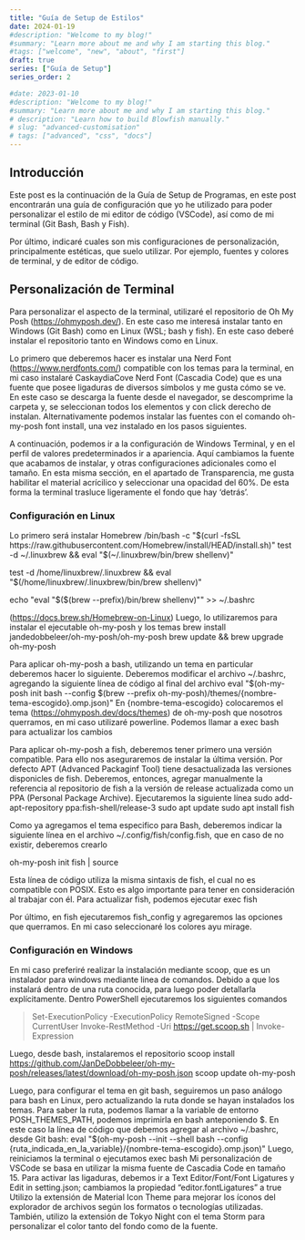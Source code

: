 ```yaml
---
title: "Guía de Setup de Estilos"
date: 2024-01-19
#description: "Welcome to my blog!"
#summary: "Learn more about me and why I am starting this blog."
#tags: ["welcome", "new", "about", "first"]
draft: true
series: ["Guía de Setup"]
series_order: 2

#date: 2023-01-10
#description: "Welcome to my blog!"
#summary: "Learn more about me and why I am starting this blog."
# description: "Learn how to build Blowfish manually."
# slug: "advanced-customisation"
# tags: ["advanced", "css", "docs"]
---
```


## Introducción

Este post es la continuación de la Guía de Setup de Programas, en este post encontrarán una guía de configuración que yo he utilizado para poder personalizar el estilo de mi editor de código (VSCode), así como de mi terminal (Git Bash, Bash y Fish).



Por último, indicaré cuales son mis configuraciones de personalización, principalmente estéticas, que suelo utilizar. Por ejemplo, fuentes y colores de terminal, y de editor de código.


## Personalización de Terminal
Para personalizar el aspecto de la terminal, utilizaré el repositorio de Oh My Posh (https://ohmyposh.dev/). En este caso me interesá instalar tanto en Windows (Git Bash) como en Linux (WSL; bash y fish). En este caso deberé instalar el repositorio tanto en Windows como en Linux.

Lo primero que deberemos hacer es instalar una Nerd Font (https://www.nerdfonts.com/) compatible con los temas para la terminal, en mi caso instalaré CaskaydiaCove Nerd Font (Cascadia Code)  que es una fuente que posee ligaduras de diversos símbolos y me gusta cómo se ve. En este caso se descarga la fuente desde el navegador, se descomprime la carpeta y, se seleccionan todos los elementos y con click derecho de instalan. Alternativamente podemos instalar las fuentes con el comando oh-my-posh font install, una vez instalado en los pasos siguientes.

A continuación, podemos ir a la configuración de Windows Terminal, y en el perfil de valores predeterminados ir a apariencia. Aquí cambiamos la fuente que acabamos de instalar, y otras configuraciones adicionales como el tamaño. En esta misma sección, en el apartado de Transparencia, me gusta habilitar el material acrícilico y seleccionar una opacidad del 60%. De esta forma la terminal trasluce ligeramente el fondo que hay ‘detrás’.

### Configuración en Linux
Lo primero será instalar Homebrew
/bin/bash -c "$(curl -fsSL https://raw.githubusercontent.com/Homebrew/install/HEAD/install.sh)"
test -d ~/.linuxbrew && eval "$(~/.linuxbrew/bin/brew shellenv)"

test -d /home/linuxbrew/.linuxbrew && eval "$(/home/linuxbrew/.linuxbrew/bin/brew shellenv)"

echo "eval \"\$($(brew --prefix)/bin/brew shellenv)\"" >> ~/.bashrc



(https://docs.brew.sh/Homebrew-on-Linux) 
Luego, lo utilizaremos para instalar el ejecutable oh-my-posh y los temas 
brew install jandedobbeleer/oh-my-posh/oh-my-posh
brew update && brew upgrade oh-my-posh

Para aplicar oh-my-posh a bash, utilizando un tema en particular deberemos hacer lo siguiente. Deberemos modificar el archivo ~/.bashrc, agregando la siguiente línea de código al final del archivo
eval "$(oh-my-posh init bash --config $(brew --prefix oh-my-posh)/themes/{nombre-tema-escogido}.omp.json)"
En {nombre-tema-escogido} colocaremos el tema (https://ohmyposh.dev/docs/themes) de oh-my-posh que nosotros querramos, en mi caso utilizaré powerline.
Podemos llamar a exec bash para actualizar los cambios

Para aplicar oh-my-posh a fish, deberemos tener primero una versión compatible. Para ello nos aseguraremos de instalar la última versión. Por defecto APT (Advanced Packaginf Tool) tiene desactualizada las versiones disponicles de fish. Deberemos, entonces, agregar manualmente la referencia al repositorio de fish a la versión de release actualizada como un PPA (Personal Package Archive). Ejecutaremos la siguiente línea
sudo add-apt-repository ppa:fish-shell/release-3
sudo apt update
sudo apt install fish

Como ya agregamos el tema especifico para Bash, deberemos indicar la siguiente línea en el archivo ~/.config/fish/config.fish, que en caso de no existir, deberemos crearlo

oh-my-posh init fish | source

Esta línea de código utiliza la misma sintaxis de fish, el cual no es compatible con POSIX. Esto es algo importante para tener en consideración al trabajar con él. Para actualizar fish, podemos ejecutar exec fish

Por último, en fish ejecutaremos fish_config y agregaremos las opciones que querramos. En mi caso seleccionaré los colores ayu mirage.









### Configuración en Windows
En mi caso preferiré realizar la instalación mediante scoop, que es un instalador para windows mediante linea de comandos. Debido a que los instalará dentro de una ruta conocida, para luego poder detallarla explícitamente. Dentro PowerShell ejecutaremos los siguientes comandos

> Set-ExecutionPolicy -ExecutionPolicy RemoteSigned -Scope CurrentUser
> Invoke-RestMethod -Uri https://get.scoop.sh | Invoke-Expression

Luego, desde bash, instalaremos el repositorio 
scoop install https://github.com/JanDeDobbeleer/oh-my-posh/releases/latest/download/oh-my-posh.json
scoop update oh-my-posh

Luego, para configurar el tema en git bash, seguiremos un paso análogo para bash en Linux, pero actualizando la ruta donde se hayan instalados los temas. Para saber la ruta, podemos llamar a la variable de entorno POSH_THEMES_PATH, podemos imprimirla en bash anteponiendo $. En este caso la línea de código que debemos agregar al archivo ~/.bashrc, desde Git bash:
eval "$(oh-my-posh --init --shell bash --config {ruta_indicada_en_la_variable}/{nombre-tema-escogido}.omp.json)"
Luego, reiniciamos la terminal o ejecutamos exec bash
Mi personalización de VSCode se basa en utilizar la misma fuente de Cascadia Code en tamaño 15. Para activar las ligaduras, debemos ir a Text Editor/Font/Font Ligatures y Edit in setting.json; cambiamos la propiedad “editor.fontLigatures” a true Utilizo la extensión de Material Icon Theme para mejorar los íconos del explorador de archivos según los formatos o tecnologías utilizadas. También, utilizo la extensión de Tokyo Night con el tema Storm para personalizar el color tanto del fondo como de la fuente.
